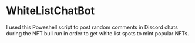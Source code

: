 # WhiteListChatBot
I used this Poweshell script to post random comments in Discord chats during the NFT bull run in order to get white list spots to mint popular NFTs.
